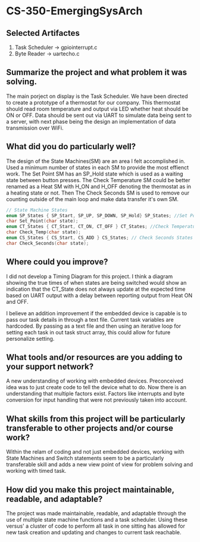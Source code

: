 # CS-350-EmergingSysArch

## Selected Artifactes
1. Task Scheduler -> gpiointerrupt.c
2. Byte Reader -> uartecho.c

## Summarize the project and what problem it was solving.
The main porject on display is the Task Scheduler. We have been directed to create a prototype of a thermostat for our company. This thermostat should read room temperature and output via LED whether heat should be ON or OFF. Data should be sent out via UART to simulate data being sent to a server, with next phase being the design an implementation of data transmission over WiFi.

## What did you do particularly well?
The design of the State Machines(SM) are an area I felt accomplished in. Used a minimum number of states in each SM to provide the most effienct work. The Set Point SM has an SP_Hold state which is used as a waiting state between button presses. The Check Temperature SM could be better renamed as a Heat SM with H_ON and H_OFF denoting the thermostat as in a heating state or not. Then The Check Seconds SM is used to remove our counting outside of the main loop and make data transfer it's own SM.
```c
// State Machine States
enum SP_States { SP_Start, SP_UP, SP_DOWN, SP_Hold} SP_States; //Set Point States
char Set_Point(char state);
enum CT_States { CT_Start, CT_ON, CT_OFF } CT_States; //Check Temperature States
char Check_Temp(char state);
enum CS_States { CS_Start, CS_ADD } CS_States; // Check Seconds States
char Check_Seconds(char state);
```

## Where could you improve?
I did not develop a Timing Diagram for this project. I think a diagram showing the true times of when states are being switched would show an indication that the CT_State does not always update at the expected time based on UART output with a delay between reporting output from Heat ON and OFF.

I believe an addition improvement if the embedded device is capable is to pass our task details in through a text file. Current task variables are hardcoded. By passing as a text file and then using an iterative loop for setting each task in out task struct array, this could allow for future personalize setting.

## What tools and/or resources are you adding to your support network?
A new understanding of working with embedded devices. Preconceived idea was to just create code to tell the device what to do. Now there is an understanding that multiple factors exist. Factors like interrupts and byte conversion for input handling that were not previously taken into account.

## What skills from this project will be particularly transferable to other projects and/or course work?
Within the relam of coding and not just embedded devices, working with State Machines and Switch statements seem to be a particularly transferable skill and adds a new view point of view for problem solving and working with timed task.

## How did you make this project maintainable, readable, and adaptable?
The project was made maintainable, readable, and adaptable through the use of multiple state machine functions and a task scheduler. Using these versus' a  cluster of code to perform all task in one sitting has allowed for new task creation and updating and changes to current task reachable.
